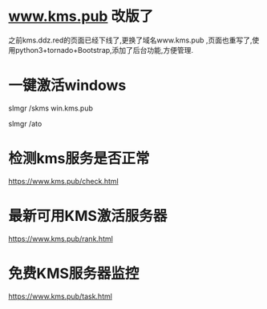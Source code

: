 # www.kms.pub 改版了
之前kms.ddz.red的页面已经下线了,更换了域名www.kms.pub ,页面也重写了,使用python3+tornado+Bootstrap,添加了后台功能,方便管理.
# 一键激活windows
slmgr /skms win.kms.pub

slmgr /ato

# 检测kms服务是否正常
https://www.kms.pub/check.html
# 最新可用KMS激活服务器
https://www.kms.pub/rank.html
# 免费KMS服务器监控
https://www.kms.pub/task.html

